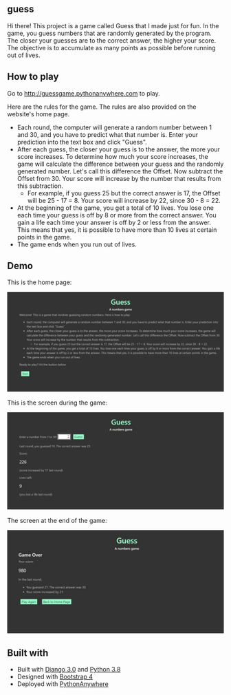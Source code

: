 ## guess
Hi there! This project is a game called Guess that I made just for fun. In the game, you guess numbers that are randomly generated by the program. The closer your guesses are to the correct answer, the higher your score. The objective is to accumulate as many points as possible before running out of lives.

## How to play
Go to http://guessgame.pythonanywhere.com to play.

Here are the rules for the game. The rules are also provided on the website's home page.
* Each round, the computer will generate a random number between 1 and 30, and you have to predict what that number is. Enter your prediction into the text box and click "Guess".
* After each guess, the closer your guess is to the answer, the more your score increases. To determine how much your score increases, the game will calculate the difference between your guess and the randomly generated number. Let's call this difference the Offset. Now subtract the Offset from 30. Your score will increase by the number that results from this subtraction.
    * For example, if you guess 25 but the correct answer is 17, the Offset will be 25 - 17 = 8. Your score will increase by 22, since 30 - 8 = 22.
* At the beginning of the game, you get a total of 10 lives. You lose one each time your guess is off by 8 or more from the correct answer. You gain a life each time your answer is off by 2 or less from the answer. This means that yes, it is possible to have more than 10 lives at certain points in the game.
* The game ends when you run out of lives.

## Demo
This is the home page:

![home page](https://github.com/jzeng23/guess/blob/master/pictures/guess-home-page.jpg)

This is the screen during the game:

![screen while playing](https://github.com/jzeng23/guess/blob/master/pictures/guess-play-screen.jpg)

The screen at the end of the game:

![game over screen](https://github.com/jzeng23/guess/blob/master/pictures/guess-game-over.jpg)

## Built with
* Built with [Django 3.0](https://www.djangoproject.com/) and [Python 3.8](https://www.python.org/)
* Designed with [Bootstrap 4](https://getbootstrap.com/)
* Deployed with [PythonAnywhere](https://www.pythonanywhere.com/)
